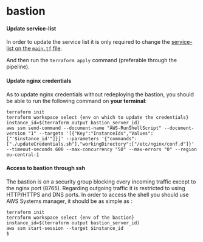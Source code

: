 # bastion


#### Update service-list
In order to update the service list it is only required to change the [service-list on the `main.tf` file](https://github.com/tamer84/bastion/blob/develop/main.tf#L89).

And then run the `terraform apply` command (preferable through the pipeline).

#### Update nginx credentials

As to update nginx credentials without redeploying the bastion, you should be able to run the following command on **your terminal**:
```
terraform init
terraform workspace select {env on which to update the credentials}
instance_id=$(terraform output bastion_server_id)
aws ssm send-command --document-name "AWS-RunShellScript" --document-version "1" --targets '[{"Key":"InstanceIds","Values":["'$instance_id'"]}]' --parameters '{"commands":["./updateCredentials.sh"],"workingDirectory":["/etc/nginx/conf.d"]}' --timeout-seconds 600 --max-concurrency "50" --max-errors "0" --region eu-central-1
```

#### Access to bastion through ssh
The bastion is on a security group blocking every incoming traffic except to the nginx port (8765). Regarding outgoing traffic it is restricted to using HTTP/HTTPS and DNS ports. 
In order to access the shell you should use AWS Systems manager, it should be as simple as : 
```
terraform init
terraform workspace select {env of the bastion}
instance_id=$(terraform output bastion_server_id)
aws ssm start-session --target $instance_id
$
```
